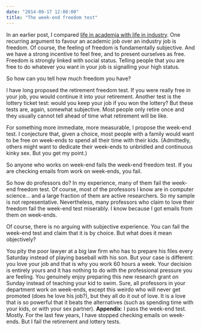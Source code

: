 ```yaml
---
date: "2014-09-17 12:00:00"
title: "The week-end freedom test"
---
```




In an earlier post, I compared [life in academia with life in industry](/lemire/blog/2014/09/15/academia-or-industry/). One recurring argument to favour an academic job over an industry job is freedom.
Of course, the feeling of freedom is fundamentally subjective. And we have a strong incentive to feel free, and to present ourselves as free. Freedom is strongly linked with social status. Telling people that you are free to do whatever you want in your job is signalling your high status.

So how can you tell how much freedom you have?

I have long proposed the retirement freedom test. If you were really free in your job, you would continue it into your retirement. Another test is the lottery ticket test: would you keep your job if you won the lottery? But these tests are, again, somewhat subjective. Most people only retire once and they usually cannot tell ahead of time what retirement will be like.

For something more immediate, more measurable, I propose the week-end test. I conjecture that, given a choice, most people with a family would want to be free on week-ends to spend all their time with their kids. (Admittedly, others might want to dedicate their week-ends to unbridled and continuous kinky sex. But you get my point.)

So anyone who works on week-end fails the week-end freedom test. If you are checking emails from work on week-ends, you fail.

So how do professors do? In my experience, many of them fail the week-end freedom test. Of course, most of the professors I know are in computer science&hellip; and a large fraction of them are active researchers. So my sample is not representative. Nevertheless, many professors who claim to love their freedom fail the week-end test miserably. I know because I got emails from them on week-ends.

Of course, there is no arguing with subjective experience. You can fail the week-end test and claim that it is by choice. But what does it mean objectively?

You pity the poor lawyer at a big law firm who has to prepare his files every Saturday instead of playing baseball with his son. But your case is different: you love your job and that is why you work 60 hours a week. Your decision is entirely yours and it has nothing to do with the professional pressure you are feeling. You genuinely enjoy preparing this new research grant on Sunday instead of teaching your kid to swim. Sure, all professors in your department work on week-ends, except this weirdo who will never get promoted (does he love his job?), but they all do it out of love. It is a love that is so powerful that it beats the alternatives (such as spending time with your kids, or with your sex partner).
__Appendix__: I pass the week-end test. Mostly. For the last few years, I have stopped checking emails on week-ends. But I fail the retirement and lottery tests.
